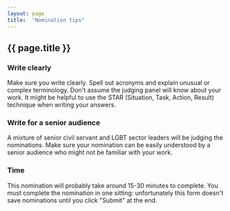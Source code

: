 ```yaml
---
layout: page
title:  "Nomination tips"
---
```


## {{ page.title }}

### Write clearly

Make sure you write clearly. Spell out acronyms and explain unusual or complex terminology. Don't assume the judging panel will know about your work. It might be helpful to use the STAR (Situation, Task, Action, Result) technique when writing your answers.

### Write for a senior audience

A mixture of senior civil servant and LGBT sector leaders will be judging the nominations. Make sure your nomination can be easily understood by a senior audience who might not be familiar with your work.

### Time

This nomination will probably take around 15-30 minutes to complete. You must complete the nomination in one sitting: unfortunately this form doesn't save nominations until you click "Submit" at the end.